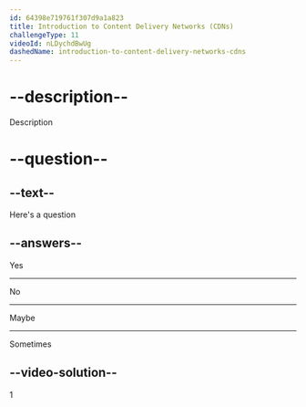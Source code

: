 ```yaml
---
id: 64398e719761f307d9a1a823
title: Introduction to Content Delivery Networks (CDNs)
challengeType: 11
videoId: nLDychdBwUg
dashedName: introduction-to-content-delivery-networks-cdns
---
```


# --description--

Description

# --question--

## --text--

Here's a question

## --answers--

Yes

---

No

---

Maybe

---

Sometimes

## --video-solution--

1


